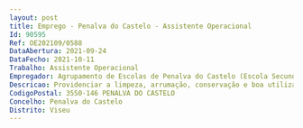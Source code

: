```yaml
--- 
layout: post
title: Emprego - Penalva do Castelo - Assistente Operacional
Id: 90595
Ref: OE202109/0588
DataAbertura: 2021-09-24
DataFecho: 2021-10-11
Trabalho: Assistente Operacional
Empregador: Agrupamento de Escolas de Penalva do Castelo (Escola Secundária de Penalva do Castelo - Sede)
Descricao: Providenciar a limpeza, arrumação, conservação e boa utilização de todos os espaços interiores e exteriores, bem como do material e equipamento didático e informático necessário ao desenvolvimento do processo educativo
CodigoPostal: 3550-146 PENALVA DO CASTELO
Concelho: Penalva do Castelo
Distrito: Viseu
--- 
```

